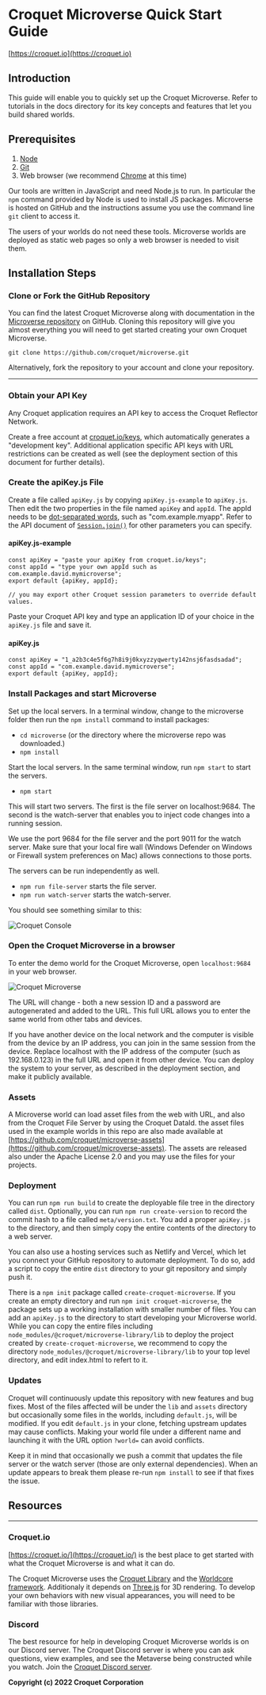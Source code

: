 # Croquet Microverse Quick Start Guide

[https://croquet.io](https://croquet.io)

## Introduction

This guide will enable you to quickly set up the Croquet Microverse. Refer to tutorials in the docs directory for its key concepts and features that let you build shared worlds.

## Prerequisites

1. [Node](https://nodejs.org/)
2. [Git](https://git-scm.com)
3. Web browser (we recommend [Chrome](https://chrome.google.com/) at this time)

Our tools are written in JavaScript and need Node.js to run. In particular the `npm` command provided by Node is used to install JS packages. Microverse is hosted on GitHub and the instructions assume you use the command line `git` client to access it.

The users of your worlds do not need these tools. Microverse worlds are deployed as static web pages so only a web browser is needed to visit them.

## Installation Steps

### Clone or Fork the GitHub Repository

You can find the latest Croquet Microverse  along with documentation in the [Microverse repository](https://github.com/croquet/microverse) on GitHub. Cloning this repository will give you almost everything you will need to get started creating your own Croquet Microverse.

`git clone https://github.com/croquet/microverse.git`

Alternatively, fork the repository to your account and clone your repository.

---
### Obtain your API Key

Any Croquet application requires an API key to access the Croquet Reflector Network.

Create a free account at [croquet.io/keys](https://croquet.io/keys/), which automatically generates a "development key". Additional application specific API keys with URL restrictions can be created as well (see the deployment section of this document for further details).

### Create the apiKey.js File
Create a file called `apiKey.js` by copying `apiKey.js-example` to `apiKey.js`. Then edit the two properties in the file named `apiKey` and `appId`. The appId needs to be [dot-separated words](https://developer.android.com/studio/build/application-id), such as "com.example.myapp". Refer to the API document of [`Session.join()`](https://croquet.io/docs/croquet/Session.html#.join) for other parameters you can specify.

#### apiKey.js-example

```
const apiKey = "paste your apiKey from croquet.io/keys";
const appId = "type your own appId such as com.example.david.mymicroverse";
export default {apiKey, appId};

// you may export other Croquet session parameters to override default values.
```

Paste your Croquet API key and type an application ID of your choice in the `apiKey.js` file and save it.

#### apiKey.js
```
const apiKey = "1_a2b3c4e5f6g7h8i9j0kxyzzyqwerty142nsj6fasdsadad";
const appId = "com.example.david.mymicroverse";
export default {apiKey, appId};
```

### Install Packages and start Microverse

Set up the local servers. In a terminal window, change to the microverse folder then run the `npm install` command to install packages:
* `cd microverse` (or the directory where the microverse repo was downloaded.)
* `npm install`

Start the local servers.  In the same terminal window, run `npm start` to start the servers.
* `npm start`

This will start two servers. The first is the file server on localhost:9684. The second is the watch-server that enables you to inject code changes into a running session.

We use the port 9684 for the file server and the port 9011 for the watch server. Make sure that your local fire wall (Windows Defender on Windows or Firewall system preferences on Mac) allows connections to those ports.

The servers can be run independently as well.
* `npm run file-server` starts the file server.
* `npm run watch-server` starts the watch-server.

You should see something similar to this:

![Croquet Console](./assets/console.png)

### Open the Croquet Microverse in a browser

To enter the demo world for the Croquet Microverse, open `localhost:9684` in your web browser.

![Croquet Microverse](./assets/CroquetMicroverseBrowser.png)

The URL will change - both a new session ID and a password are autogenerated and added to the URL. This full URL allows you to enter the same world from other tabs and devices.

If you have another device on the local network and the computer is visible from the device by an IP address, you can join in the same session from the device. Replace localhost with the IP address of the computer (such as 192.168.0.123) in the full URL and open it from other device. You can deploy the system to your server, as described in the deployment section, and make it publicly available.

### Assets

A Microverse world can load asset files from the web with URL, and also from the Croquet File Server by using the Croquet DataId. the asset files used in the example worlds in this repo are also made available at [https://github.com/croquet/microverse-assets](https://github.com/croquet/microverse-assets). The assets are released also under the Apache License 2.0 and you may use the files for your projects.

### Deployment

You can run `npm run build` to create the deployable file tree in the directory called  `dist`. Optionally, you can run `npm run create-version` to record the commit hash to a file called `meta/version.txt`. You add a proper `apiKey.js` to the directory, and then simply copy the entire contents of the directory to a web server.

You can also use a hosting services such as Netlify and Vercel, which let you connect your GitHub repository to automate deployment. To do so, add a script to copy the entire `dist` directory to your git repository and simply push it.

There is a `npm init` package called `create-croquet-microverse`. If you create an empty directory and run `npm init croquet-microverse`, the package sets up a working installation with smaller number of files. You can add an `apiKey.js` to the directory to start developing your Microverse world. While you can copy the entire files including `node_modules/@croquet/microverse-library/lib` to deploy the project created by `create-croquet-microverse`, we recommend to copy the directory `node_modules/@croquet/microverse-library/lib` to your top level directory, and edit index.html to refert to it.

### Updates

Croquet will continuously update this repository with new features and bug fixes. Most of the files affected will be under the `lib` and `assets` directory but occasionally some files in the worlds, including `default.js`, will be modified. If you edit `default.js` in your clone, fetching upstream updates may cause conflicts. Making your world file under a different name and launching it with the URL option `?world=` can avoid conflicts.

Keep it in mind that occasionally we push a commit that updates the file server or the watch server (those are only external dependencies). When an update appears to break them please re-run `npm install` to see if that fixes the issue.

## Resources
---

### Croquet.io
[https://croquet.io/](https://croquet.io/) is the best place to get started with what the Croquet Microverse is and what it can do.

The Croquet Microverse uses the [Croquet Library](https://croquet.io/docs/croquet) and the [Worldcore framework](https://croquet.io/docs/worldcore). Additionaly it depends on [Three.js](https://threejs.org/) for 3D rendering. To develop your own behaviors with new visual appearances, you will need to be familiar with those libraries.

### Discord

The best resource for help in developing Croquet Microverse worlds is on our Discord server. The Croquet Discord server is where you can ask questions, view examples, and see the Metaverse being constructed while you watch. Join the [Croquet Discord server](https://croquet.io/discord).

**Copyright (c) 2022 Croquet Corporation**
